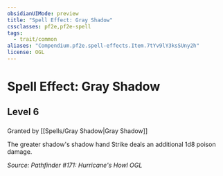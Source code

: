 ```yaml
---
obsidianUIMode: preview
title: "Spell Effect: Gray Shadow"
cssclasses: pf2e,pf2e-spell
tags:
  - trait/common
aliases: "Compendium.pf2e.spell-effects.Item.7tYv9lY3ksSUny2h"
license: OGL
---
```

# Spell Effect: Gray Shadow
## Level 6
### 






Granted by [[Spells/Gray Shadow|Gray Shadow]]

The greater shadow's shadow hand Strike deals an additional 1d8 poison damage.

*Source: Pathfinder #171: Hurricane's Howl*
*OGL*